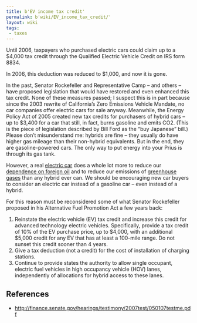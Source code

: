 ```yaml
---
title: b'EV income tax credit'
permalink: b'wiki/EV_income_tax_credit/'
layout: wiki
tags:
 - taxes
---
```


Until 2006, taxpayers who purchased electric cars could claim up to a
$4,000 tax credit through the Qualified Electric Vehicle Credit on IRS
form 8834.

In 2006, this deduction was reduced to $1,000, and now it is gone.

In the past, Senator Rockefeller and Representative Camp – and others –
have proposed legislation that would have restored and even enhanced
this tax credit. None of these measures passed; I suspect this is in
part because since the 2003 rewrite of California’s Zero Emissions
Vehicle Mandate, no car companies offer electric cars for sale anyway.
Meanwhile, the Energy Policy Act of 2005 created new tax credits for
purchasers of hybrid cars – up to $3,400 for a car that still, in fact,
burns gasoline and emits CO2. (This is the piece of legislation
described by Bill Ford as the “buy Japanese” bill.) Please don’t
misunderstand me: hybrids are fine – they usually do have higher gas
mileage than their non-hybrid equivalents. But in the end, they are
gasoline-powered cars. The only way to put energy into your Prius is
through its gas tank.

However, a real [electric car](electric_car "wikilink") does a whole lot
more to reduce our [dependence on foreign
oil](petroleum_dependence "wikilink") and to reduce our emissions of
[greenhouse gases](greenhouse_gas "wikilink") than any hybrid ever can.
We should be encouraging new car buyers to consider an electric car
instead of a gasoline car – even instead of a hybrid.

For this reason must be reconsidered some of what Senator Rockefeller
proposed in his Alternative Fuel Promotion Act a few years back:

1.  Reinstate the electric vehicle (EV) tax credit and increase this
    credit for advanced technology electric vehicles. Specifically,
    provide a tax credit of 10% of the EV purchase price, up to $4,000,
    with an additional $5,000 credit for any EV that has at least a
    100-mile range. Do not sunset this credit sooner than 4 years.
2.  Give a tax deduction (not a credit) for the cost of installation of
    charging stations.
3.  Continue to provide states the authority to allow single occupant,
    electric fuel vehicles in high occupancy vehicle (HOV) lanes,
    independently of allocations for hybrid access to these lanes.

References
----------

-   <http://finance.senate.gov/hearings/testimony/2007test/050107testme.pdf>
